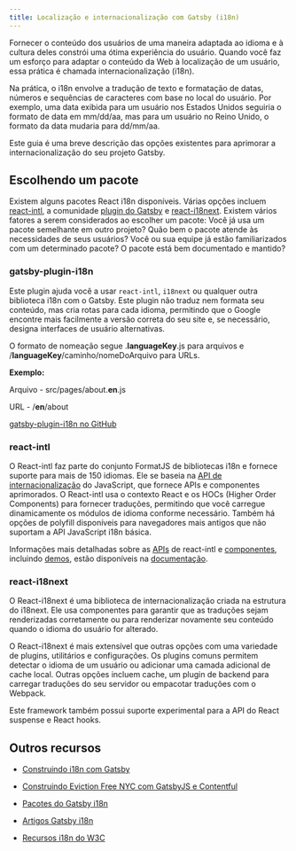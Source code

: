 ```yaml
---
title: Localização e internacionalização com Gatsby (i18n)
---
```


Fornecer o conteúdo dos usuários de uma maneira adaptada ao idioma e à cultura deles constrói uma ótima experiência do usuário. Quando você faz um esforço para adaptar o conteúdo da Web à localização de um usuário, essa prática é chamada internacionalização (i18n).

Na prática, o i18n envolve a tradução de texto e formatação de datas, números e sequências de caracteres com base no local do usuário. Por exemplo, uma data exibida para um usuário nos Estados Unidos seguiria o formato de data em mm/dd/aa, mas para um usuário no Reino Unido, o formato da data mudaria para dd/mm/aa.

Este guia é uma breve descrição das opções existentes para aprimorar a internacionalização do seu projeto Gatsby.

## Escolhendo um pacote

Existem alguns pacotes React i18n disponíveis. Várias opções incluem [react-intl](https://github.com/yahoo/react-intl), a comunidade [plugin do Gatsby](https://www.npmjs.com/package/gatsby-plugin-i18n) e [react-i18next](https://github.com/i18next/react-i18next/). Existem vários fatores a serem considerados ao escolher um pacote: Você já usa um pacote semelhante em outro projeto? Quão bem o pacote atende às necessidades de seus usuários? Você ou sua equipe já estão familiarizados com um determinado pacote? O pacote está bem documentado e mantido?


### gatsby-plugin-i18n

Este plugin ajuda você a usar `react-intl`, `i18next` ou qualquer outra biblioteca i18n com o Gatsby. Este plugin não traduz nem formata seu conteúdo, mas cria rotas para cada idioma, permitindo que o Google encontre mais facilmente a versão correta do seu site e, se necessário, designa interfaces de usuário alternativas.

O formato de nomeação segue .**languageKey**.js para arquivos e /**languageKey**/caminho/nomeDoArquivo para URLs.

**Exemplo:**

Arquivo - src/pages/about.**en**.js

URL - /**en**/about

[gatsby-plugin-i18n no GitHub](https://github.com/angeloocana/gatsby-plugin-i18n)

### react-intl

O React-intl faz parte do conjunto FormatJS de bibliotecas i18n e fornece suporte para mais de 150 idiomas. Ele se baseia na [API de internacionalização](https://developer.mozilla.org/en-US/docs/Web/JavaScript/Reference/Global_Objects/Intl) do JavaScript, que fornece APIs e componentes aprimorados. O React-intl usa o contexto React e os HOCs (Higher Order Components) para fornecer traduções, permitindo que você carregue dinamicamente os módulos de idioma conforme necessário. Também há opções de polyfill disponíveis para navegadores mais antigos que não suportam a API JavaScript i18n básica.

Informações mais detalhadas sobre as [APIs](https://github.com/formatjs/react-intl/blob/master/docs/API.md) de react-intl e [componentes](https://github.com/formatjs/react-intl/blob/master/docs/Components.md), incluindo [demos](https://github.com/formatjs/react-intl/tree/master/examples), estão disponíveis na [documentação](https://github.com/formatjs/react-intl/tree/master/docs).

### react-i18next

O React-i18next é uma biblioteca de internacionalização criada na estrutura do i18next. Ele usa componentes para garantir que as traduções sejam renderizadas corretamente ou para renderizar novamente seu conteúdo quando o idioma do usuário for alterado.

O React-i18next é mais extensível que outras opções com uma variedade de plugins, utilitários e configurações. Os plugins comuns permitem detectar o idioma de um usuário ou adicionar uma camada adicional de cache local. Outras opções incluem cache, um plugin de backend para carregar traduções do seu servidor ou empacotar traduções com o Webpack.

Este framework também possui suporte experimental para a API do React suspense e React hooks.

## Outros recursos

- [Construindo i18n com Gatsby](https://www.gatsbyjs.org/blog/2017-10-17-building-i18n-with-gatsby/)

- [Construindo Eviction Free NYC com GatsbyJS e Contentful](https://www.gatsbyjs.org/blog/2018-04-27-building-eviction-free-nyc-with-gatsbyjs-and-contentful/)

- [Pacotes do Gatsby i18n](https://www.gatsbyjs.org/packages/gatsby-plugin-i18n/?=i18)

- [Artigos Gatsby i18n](https://www.gatsbyjs.org/blog/tags/i-18-n/)
- [Recursos i18n do W3C](http://w3c.github.io/i18n-drafts/getting-started/contentdev.en#reference)
